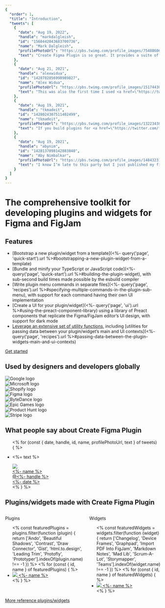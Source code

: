 ```yaml
---
{
  "order": 1,
  "title": "Introduction",
  "tweets": [
    {
      "date": "Aug 19, 2022",
      "handle": "markdalgleish",
      "id": "1560442043683700736",
      "name": "Mark Dalgleish",
      "profilePhotoUrl": "https://pbs.twimg.com/profile_images/754886061872979968/BzaOWhs1_400x400.jpg",
      "text": "Create Figma Plugin is so great. It provides a suite of utilities and Preact components that fit with Figma’s UI, and it gives you a local dev setup with TypeScript and CSS Modules support. Thanks <a href=\"https://twitter.com/yuanqinglim\" target=\"_blank\">@yuanqinglim</a> for your amazing work 🙏"
    },
    {
      "date": "Aug 21, 2021",
      "handle": "alexwidua",
      "id": "1428782856998989827",
      "name": "Alex Widua",
      "profilePhotoUrl": "https://pbs.twimg.com/profile_images/1517443003891261440/G8rWekk3_400x400.jpg",
      "text": "This was also the first time I used <a href=\"https://twitter.com/yuanqinglim\" target=\"_blank\">@yuanqinglim</a>’s Create Figma Plugin toolkit and wow – what a comprehensive and thought-out library. Allowed me to have the first prototype up and running in just an hour. A staple for building Figma plugins from now on 😌"
    },
    {
      "date": "Aug 19, 2021",
      "handle": "tkmadeit",
      "id": "1428024307511402499",
      "name": "tkmadeit",
      "profilePhotoUrl": "https://pbs.twimg.com/profile_images/1322343885172051970/7r2g2q0E_400x400.jpg",
      "text": "If you build plugins for <a href=\"https://twitter.com/figma\" target=\"_blank\">@figmadesign</a> do yourself a favor and start using Create Figma Plugin toolkit by <a href=\"https://twitter.com/yuanqinglim\" target=\"_blank\">@yuanqinglim</a>!"
    },
    {
      "date": "Aug 19, 2021",
      "handle": "abynim",
      "id": "1428137898142883840",
      "name": "Aby Nimbalkar",
      "profilePhotoUrl": "https://pbs.twimg.com/profile_images/1484323185185427456/o6Nzp-Hb_400x400.jpg",
      "text": "I know I’m late to this party but I just published my first <a href=\"https://twitter.com/figma\" target=\"_blank\">@figmadesign</a> plugin 🥳 (org-only so can’t share yet). <a href=\"https://twitter.com/yuanqinglim\" target=\"_blank\">@yuanqinglim</a>’s Create Figma Plugin library made building the UI so easy and helped me focus on the logic instead. Highly recommended!"
    }
  ]
}
---
```


# The comprehensive toolkit for <span class="xl:block">developing plugins and widgets for Figma and FigJam</span>

## Features

- [Bootstrap a new plugin/widget from a template](<%- query('page', 'quick-start').url %>#bootstrapping-a-new-plugin-widget-from-a-template)
- [Bundle and minify your TypeScript or JavaScript code](<%- query('page', 'quick-start').url %>#building-the-plugin-widget), with sub-second build times made possible by the esbuild compiler
- [Write plugin menu commands in separate files](<%- query('page', 'recipes').url %>#specifying-multiple-commands-in-the-plugin-sub-menu), with support for each command having their own UI implementation
- [Create a UI for your plugin/widget](<%- query('page', 'ui').url %>#using-the-preact-component-library) using a library of Preact components that replicate the Figma/FigJam editor’s UI design, with support for dark mode
- [Leverage an extensive set of utility functions](<%- query('page', 'utilities').url %>), including [utilities for passing data between your plugin/widget’s main and UI contexts](<%- query('page', 'recipes').url %>#passing-data-between-the-plugin-widgets-main-and-ui-contexts)

<div class="button">
<a href="<%- query('page', 'quick-start').url %>">Get started</a>
</div>

## Used by designers and developers globally

<div class="companies">
  <div class="companies__logo"><img src="<%- media['logo-google'] %>" alt="Google logo" /></div>
  <div class="companies__logo"><img src="<%- media['logo-microsoft'] %>" alt="Microsoft logo" /></div>
  <div class="companies__logo"><img src="<%- media['logo-shopify'] %>" alt="Shopify logo" /></div>
  <div class="companies__logo"><img src="<%- media['logo-figma'] %>" alt="Figma logo" /></div>
  <div class="companies__logo"><img src="<%- media['logo-bytedance'] %>" alt="ByteDance logo" /></div>
  <div class="companies__logo"><img src="<%- media['logo-epic-games'] %>" alt="Epic Games logo" /></div>
  <div class="companies__logo"><img src="<%- media['logo-product-hunt'] %>" alt="Product Hunt logo" /></div>
  <div class="companies__logo"><img src="<%- media['logo-stripe'] %>" alt="Stripe logo" /></div>
</div>

## What people say about Create&nbsp;Figma&nbsp;Plugin

<div>
<ul>
<% for (const { date, handle, id, name, profilePhotoUrl, text } of tweets) { %>
<li class="tweet">
<p class="tweet__text"><%= text %></p>
<div class="tweet__meta">
<div class="tweet__author">
<a href="https://twitter.com/<%- handle %>">
<div class="tweet__author-photo image"><img src="<%- profilePhotoUrl %>" /></div>
<div class="tweet__name"><%- name %></div>
<div class="tweet__handle">@<%- handle %></div>
</a>
</div>
<div class="tweet__date">
<a href="https://twitter.com/<%- handle %>/status/<%- id %>"><%- date %></a>
</div>
</div>
</li>
<% } %>
</ul>
</div>

## Plugins/widgets made with Create&nbsp;Figma&nbsp;Plugin

<div class="columns">
<div class="columns__column">
<p class="muted">Plugins</p>
<ul>
<% const featuredPlugins = plugins.filter(function (plugin) {
return ['Ando', 'Beautiful Shadows', 'Contrast', 'Draw Connector', 'Gist', 'html.to.design', 'Leading Trim', 'Protofly', 'Prototyper'].indexOf(plugin.name) !== -1
}) %>
<% for (const { id, name } of featuredPlugins) { %>
<li class="featured-plugin">
<a href="https://figma.com/community/plugin/<%- id %>" target="_blank">
<span class="image"><img src="https://figma.com/community/plugin/<%- id %>/icon" /></span>
<span class="featured-plugin__name"><%- name %></span>
</a>
</li>
<% } %>
</ul>
</div>
<div class="columns__column">
<p class="muted">Widgets</p>
<ul>
<% const featuredWidgets = widgets.filter(function (widget) {
return ['Changelog', 'Device Frames', 'Graphpad', 'Import PDF Into FigJam', 'Markdown Notes', 'Mad Lib', 'Scrum-A-Lot', 'Storymapper', 'Teams'].indexOf(widget.name) !== -1
}) %>
<% for (const { id, name } of featuredWidgets) { %>
<li class="featured-plugin">
<a href="https://figma.com/community/widget/<%- id %>" target="_blank">
<span class="image"><img src="https://figma.com/community/widget/<%- id %>/icon" /></span>
<span class="featured-plugin__name"><%- name %></span>
</a>
</li>
<% } %>
</ul>
</div>
</div>

<div class="button">
<a href="<%- query('page', 'reference-plugins-and-widgets').url %>">More reference plugins/widgets</a>
</div>

